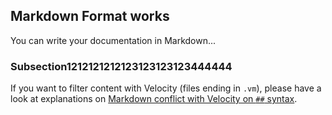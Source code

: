 Markdown Format works
---------------

You can write your documentation in Markdown...

<!-- MACRO{toc|fromDepth=1|toDepth=2} -->

### Subsection1212121212123123123123444444

If you want to filter content with Velocity (files ending in `.vm`), please have a look at
explanations on [Markdown conflict with Velocity on `##` syntax](./markdown-velocity.html).
